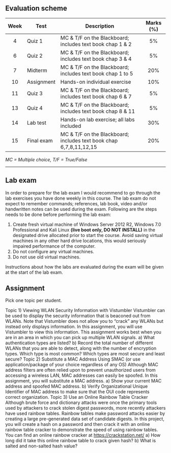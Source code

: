 ## Evaluation scheme 
| Week | Test          | Description                                                        |Marks (%)
|:----:| ------------- |--------------------------------------------------------------------|:-------:
| 4    | Quiz 1        | MC & T/F on the Blackboard; includes text book chap 1 & 2          | 5%
| 6    | Quiz 2        | MC & T/F on the Blackboard; includes text book chap 3 & 4          | 5%  
| 7    | Midterm       | MC & T/F on the Blackboard; includes text book chap 1 to 5         | 20%
| 10   | Assignment    | Hands-on individual exercise                                       | 10%
| 11   | Quiz 3        | MC & T/F on the Blackboard; includes text book chap 6 & 7          | 5%
| 13   | Quiz 4        | MC & T/F on the Blackboard; includes text book chap 8 & 11         | 5%
| 14   | Lab test      | Hands-on lab exercise; all labs included                           | 30%
| 15   | Final exam    | MC & T/F on the Blackboard; includes text book chap 6,7,8,11,12,15 | 20%

*MC = Multiple choice, T/F = True/False*

---
## Lab exam
In order to prepare for the lab exam I would recommend to go through the lab exercises you have done weekly in this course. The lab exam do not expect to remember commands; references, lab book, video and/or handwritten notes can be used during the exam. Following are the steps needs to be done before performing the lab exam:  
1. Create fresh virtual machine of Windows Server 2012 R2, Windows 7.0 Professional and Kali Linux **(live boot only, DO NOT INSTALL)** in the designated drive allocated prior to start the course. Avoid saving virtual machines in any other hard drive locations, this would seriously impaired performance of the computer.  
2. Do not configure any virtual machines.  
3. Do not use old virtual machines.  

Instructions about how the labs are evaluated during the exam will be given at the start of the lab exam.

## Assignment
Pick one topic per student.  

Topic 1) Viewing WLAN Security Information with Vistumbler
Vistumbler can be used to display the security information that is beaconed out from WLANs. Note that Vistumbler does not allow you to “crack” any WLANs but instead only displays information. In this assignment, you will use Vistumbler to view this information. This assignment works best when you are in an area in which you can pick up multiple WLAN signals.
a) What authentication types are listed?
b) Record the total number of different WLANs that you are able to detect, along with the number of encryption types. Which type is most common? Which types are most secure and least secure?
Topic 2) Substitute a MAC Address Using SMAC (or use application/package of your choice regardless of any OS)
Although MAC address filters are often relied upon to prevent unauthorized users from accessing a wireless LAN, MAC addresses can easily be spoofed. In this assignment, you will substitute a MAC address.
a) Show your current MAC address and spoofed MAC address.
b) Verify Organizational Unique Identifier of MAC address to make sure that the OUI code represents correct organization.
Topic 3) Use an Online Rainbow Table Cracker
Although brute force and dictionary attacks were once the primary tools used by attackers to crack stolen digest passwords, more recently attackers have used rainbow tables. Rainbow tables make password attacks easier by creating a large pre-generated data set of candidate digests. In this project, you will create a hash on a password and then crack it with an online rainbow table cracker to demonstrate the speed of using rainbow tables. You can find an online rainbow cracker at https://crackstation.net/ 
a) How long did it take this online rainbow table to crack given hash?
b) What is salted and non-salted hash value?
